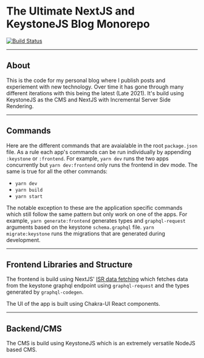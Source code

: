 # The Ultimate NextJS and KeystoneJS Blog Monorepo

[![Build Status](https://ci.sebasptsch.dev/api/badges/sebasptsch/NextBlogMono/status.svg?ref=refs/heads/main)](https://ci.sebasptsch.dev/sebasptsch/NextBlogMono)

---

## About

This is the code for my personal blog where I publish posts and experiement with new technology. Over time it has gone through many different iterations with this being the latest (Late 2021). It's build using KeystoneJS as the CMS and NextJS with Incremental Server Side Rendering.

---

## Commands

Here are the different commands that are avaialable in the root `package.json` file. As a rule each app's commands can be run individually by appending `:keystone` or `:frontend`. For example, `yarn dev` runs the two apps concurrently but `yarn dev:frontend` only runs the frontend in dev mode. The same is true for all the other commands:

- `yarn dev`
- `yarn build`
- `yarn start`

The notable exception to these are the application specific commands which still follow the same pattern but only work on one of the apps. For example, `yarn generate:frontend` generates types and `graphql-request` arguments based on the keystone `schema.graphql` file. `yarn migrate:keystone` runs the migrations that are generated during development.

---

## Frontend Libraries and Structure

The frontend is build using NextJS' [ISR data fetching](https://nextjs.org/docs/basic-features/data-fetching#incremental-static-regeneration) which fetches data from the keystone graphql endpoint using `graphql-request` and the types generated by `graphql-codegen`.

The UI of the app is built using Chakra-UI React components.

---

## Backend/CMS

The CMS is build using KeystoneJS which is an extremely versatile NodeJS based CMS.
